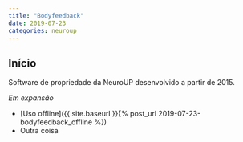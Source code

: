 ```yaml
---
title: "Bodyfeedback"
date: 2019-07-23
categories: neuroup
---
```


Início
--- 

Software de propriedade da NeuroUP desenvolvido a partir de 2015.

*Em expansão*

-  [Uso offline]({{ site.baseurl }}{% post_url 2019-07-23-bodyfeedback_offline %})
- Outra coisa
